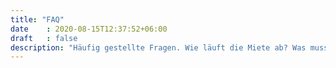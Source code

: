 ```yaml
---
title: "FAQ"
date    : 2020-08-15T12:37:52+06:00
draft   : false
description: "Häufig gestellte Fragen. Wie läuft die Miete ab? Was muss ich beachten?"
---
```

